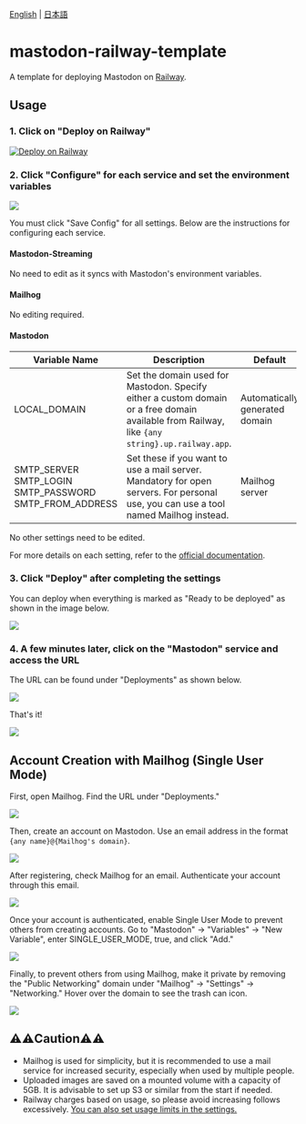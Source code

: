 [English](./README.md) | [日本語](./README_ja.md)

# mastodon-railway-template
A template for deploying Mastodon on [Railway](https://railway.app).

## Usage

### 1. Click on "Deploy on Railway"

[![Deploy on Railway](https://railway.app/button.svg)](https://railway.app/template/Vo3Gs5?referralCode=mveF9L)

### 2. Click "Configure" for each service and set the environment variables
![](images/step2.png)

You must click "Save Config" for all settings. Below are the instructions for configuring each service.

#### Mastodon-Streaming
No need to edit as it syncs with Mastodon's environment variables.

#### Mailhog
No editing required.

#### Mastodon
| Variable Name | Description | Default |
| --- | --- | --- |
| LOCAL_DOMAIN | Set the domain used for Mastodon. Specify either a custom domain or a free domain available from Railway, like `{any string}.up.railway.app`. | Automatically generated domain |
| SMTP_SERVER<br>SMTP_LOGIN<br>SMTP_PASSWORD<br>SMTP_FROM_ADDRESS | Set these if you want to use a mail server. Mandatory for open servers. For personal use, you can use a tool named Mailhog instead. | Mailhog server |

No other settings need to be edited.

For more details on each setting, refer to the [official documentation](https://docs.joinmastodon.org/admin/config/).

### 3. Click "Deploy" after completing the settings
You can deploy when everything is marked as "Ready to be deployed" as shown in the image below.

![](images/step3.png)

### 4. A few minutes later, click on the "Mastodon" service and access the URL
The URL can be found under "Deployments" as shown below.

![](images/step4.png)

That's it!

![](images/step4-2.png)

## Account Creation with Mailhog (Single User Mode)
First, open Mailhog. Find the URL under "Deployments."

![](images/signup1.png)

Then, create an account on Mastodon. Use an email address in the format `{any name}@{Mailhog's domain}`.

![](images/signup2.png)

After registering, check Mailhog for an email. Authenticate your account through this email.

![](images/signup3.png)

Once your account is authenticated, enable Single User Mode to prevent others from creating accounts. Go to "Mastodon" -> "Variables" -> "New Variable", enter SINGLE_USER_MODE, true, and click "Add."

![](images/signup4.png)

Finally, to prevent others from using Mailhog, make it private by removing the "Public Networking" domain under "Mailhog" -> "Settings" -> "Networking." Hover over the domain to see the trash can icon.

![](images/signup5.png)

## ⚠️⚠️Caution⚠️⚠️
- Mailhog is used for simplicity, but it is recommended to use a mail service for increased security, especially when used by multiple people.
- Uploaded images are saved on a mounted volume with a capacity of 5GB. It is advisable to set up S3 or similar from the start if needed.
- Railway charges based on usage, so please avoid increasing follows excessively. [You can also set usage limits in the settings.](https://docs.railway.app/reference/usage-limits)
